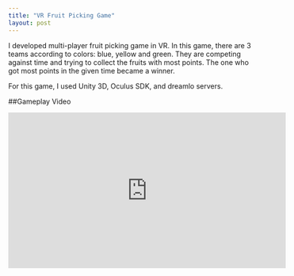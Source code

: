 ```yaml
---
title: "VR Fruit Picking Game"
layout: post
---
```


I developed multi-player fruit picking game in VR. In this game, there are 3 teams according to colors: blue, yellow and green. They are competing against time and trying to collect the fruits with most points. The one who got most points in the given time became a winner. 

For this game, I used Unity 3D, Oculus SDK, and dreamlo servers.

##Gameplay Video

<iframe width="560" height="315" src="https://www.youtube.com/embed/tdAFki15OFU" title="YouTube video player" frameborder="0" allow="accelerometer; autoplay; clipboard-write; encrypted-media; gyroscope; picture-in-picture" allowfullscreen></iframe>
